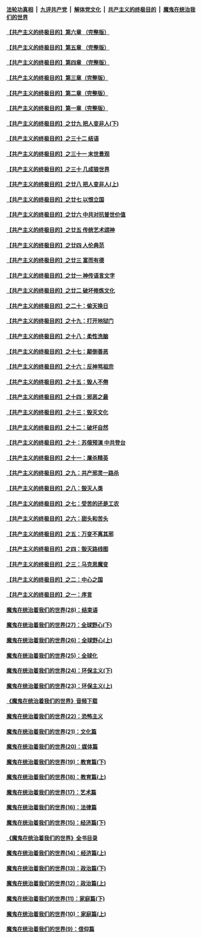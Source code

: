 ####  [法轮功真相](../../../../basic/blob/master/README.md?t=02101639) &nbsp;|&nbsp; [九评共产党](../../../../9ping.md/blob/master/README.md?t=02101639) &nbsp;|&nbsp; [解体党文化](../../../../jtdwh.md/blob/master/README.md?t=02101639)  &nbsp;|&nbsp; [共产主义的终极目的](../../../../gczydzjmd.md/blob/master/README.md?t=02101639) &nbsp;|&nbsp; [魔鬼在统治我们的世界](../../../../mgztzwmdsj.md/blob/master/README.md?t=02101639) 

#### [【共产主义的终极目的】第六章 （完整版）](../pages/nsc422/n11428913.md?t=02101639) 

#### [【共产主义的终极目的】第五章 （完整版）](../pages/nsc422/n11428912.md?t=02101639) 

#### [【共产主义的终极目的】第四章 （完整版）](../pages/nsc422/n11428907.md?t=02101639) 

#### [【共产主义的终极目的】第三章（完整版）](../pages/nsc422/n11428848.md?t=02101639) 

#### [【共产主义的终极目的】第二章（完整版）](../pages/nsc422/n11428831.md?t=02101639) 

#### [【共产主义的终极目的】第一章（完整版）](../pages/nsc422/n11417651.md?t=02101639) 

#### [【共产主义的终极目的】之廿九 把人变非人(下)](../pages/nsc422/n11344140.md?t=02101639) 

#### [【共产主义的终极目的】之三十二 结语](../pages/nsc422/n11360535.md?t=02101639) 

#### [【共产主义的终极目的】之三十一 末世景观](../pages/nsc422/n11351129.md?t=02101639) 

#### [【共产主义的终极目的】之三十 几成狼世界](../pages/nsc422/n11348280.md?t=02101639) 

#### [【共产主义的终极目的】之廿八 把人变非人(上)](../pages/nsc422/n11340492.md?t=02101639) 

#### [【共产主义的终极目的】之廿七 以恨立国](../pages/nsc422/n11336944.md?t=02101639) 

#### [【共产主义的终极目的】之廿六 中共对抗普世价值](../pages/nsc422/n11324785.md?t=02101639) 

#### [【共产主义的终极目的】之廿五 传统艺术颂神](../pages/nsc422/n11296396.md?t=02101639) 

#### [【共产主义的终极目的】之廿四 人伦典范](../pages/nsc422/n11296397.md?t=02101639) 

#### [【共产主义的终极目的】之廿三 富而有德](../pages/nsc422/n11283598.md?t=02101639) 

#### [【共产主义的终极目的】之廿一 神传语言文字](../pages/nsc422/n11263265.md?t=02101639) 

#### [【共产主义的终极目的】之廿二 破坏修炼文化](../pages/nsc422/n11245728.md?t=02101639) 

#### [【共产主义的终极目的】之二十：偷天换日](../pages/nsc422/n11238846.md?t=02101639) 

#### [【共产主义的终极目的】之十九：打开地狱门](../pages/nsc422/n11206376.md?t=02101639) 

#### [【共产主义的终极目的】之十八：柔性洗脑](../pages/nsc422/n11199994.md?t=02101639) 

#### [【共产主义的终极目的】之十七：颠倒善恶](../pages/nsc422/n11179782.md?t=02101639) 

#### [【共产主义的终极目的】之十六：反神骂祖宗](../pages/nsc422/n11166798.md?t=02101639) 

#### [【共产主义的终极目的】之十五：毁人不倦](../pages/nsc422/n11166792.md?t=02101639) 

#### [【共产主义的终极目的】之十四：邪恶之最](../pages/nsc422/n11150249.md?t=02101639) 

#### [【共产主义的终极目的】之十三：毁灭文化](../pages/nsc422/n11135227.md?t=02101639) 

#### [【共产主义的终极目的】之十二：破坏自然](../pages/nsc422/n11135214.md?t=02101639) 

#### [【共产主义的终极目的】之十：苏俄预演 中共登台](../pages/nsc422/n11118424.md?t=02101639) 

#### [【共产主义的终极目的】之十一：屠杀精英](../pages/nsc422/n11118442.md?t=02101639) 

#### [【共产主义的终极目的】之九：共产邪灵一路杀](../pages/nsc422/n11114139.md?t=02101639) 

#### [【共产主义的终极目的】之八：毁灭人类](../pages/nsc422/n11108503.md?t=02101639) 

#### [【共产主义的终极目的】之七：受苦的还是工农](../pages/nsc422/n11101809.md?t=02101639) 

#### [【共产主义的终极目的】之六：甜头和苦头](../pages/nsc422/n11096971.md?t=02101639) 

#### [【共产主义的终极目的】之五：万变不离其邪](../pages/nsc422/n11091285.md?t=02101639) 

#### [【共产主义的终极目的】之四：毁灭路线图](../pages/nsc422/n11086284.md?t=02101639) 

#### [【共产主义的终极目的】之三：马克思魔变](../pages/nsc422/n11061941.md?t=02101639) 

#### [【共产主义的终极目的】之二：中心之国](../pages/nsc422/n11047728.md?t=02101639) 

#### [【共产主义的终极目的】之一：序言](../pages/nsc422/n11086077.md?t=02101639) 

#### [魔鬼在统治着我们的世界(28)：结束语](../pages/nsc422/n10936246.md?t=02101639) 

#### [魔鬼在统治着我们的世界(27)：全球野心(下)](../pages/nsc422/n10928319.md?t=02101639) 

#### [魔鬼在统治着我们的世界(26)：全球野心(上)](../pages/nsc422/n10900318.md?t=02101639) 

#### [魔鬼在统治着我们的世界(25)：全球化](../pages/nsc422/n10788205.md?t=02101639) 

#### [魔鬼在统治着我们的世界(24)：环保主义(下)](../pages/nsc422/n10695307.md?t=02101639) 

#### [魔鬼在统治着我们的世界(23)：环保主义(上)](../pages/nsc422/n10688613.md?t=02101639) 

#### [《魔鬼在统治着我们的世界》音频下载](../pages/nsc422/n10635553.md?t=02101639) 

#### [魔鬼在统治着我们的世界(22)：恐怖主义](../pages/nsc422/n10614727.md?t=02101639) 

#### [魔鬼在统治着我们的世界(21)：文化篇](../pages/nsc422/n10597706.md?t=02101639) 

#### [魔鬼在统治着我们的世界(20)：媒体篇](../pages/nsc422/n10586579.md?t=02101639) 

#### [魔鬼在统治着我们的世界(19)：教育篇(下)](../pages/nsc422/n10564808.md?t=02101639) 

#### [魔鬼在统治着我们的世界(18)：教育篇(上)](../pages/nsc422/n10526970.md?t=02101639) 

#### [魔鬼在统治着我们的世界(17)：艺术篇](../pages/nsc422/n10499093.md?t=02101639) 

#### [魔鬼在统治着我们的世界(16)：法律篇](../pages/nsc422/n10485969.md?t=02101639) 

#### [魔鬼在统治着我们的世界(15)：经济篇(下)](../pages/nsc422/n10469975.md?t=02101639) 

#### [《魔鬼在统治着我们的世界》全书目录](../pages/nsc422/n10464261.md?t=02101639) 

#### [魔鬼在统治着我们的世界(14)：经济篇(上)](../pages/nsc422/n10457370.md?t=02101639) 

#### [魔鬼在统治着我们的世界(13)：政治篇(下)](../pages/nsc422/n10448270.md?t=02101639) 

#### [魔鬼在统治着我们的世界(12)：政治篇(上)](../pages/nsc422/n10444576.md?t=02101639) 

#### [魔鬼在统治着我们的世界(11)：家庭篇(下)](../pages/nsc422/n10440961.md?t=02101639) 

#### [魔鬼在统治着我们的世界(10)：家庭篇(上)](../pages/nsc422/n10435448.md?t=02101639) 

#### [魔鬼在统治着我们的世界(9)：信仰篇](../pages/nsc422/n10432159.md?t=02101639) 

